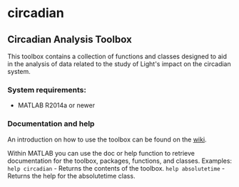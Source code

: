 # circadian
## Circadian Analysis Toolbox
This toolbox contains a collection of functions and classes designed to aid in the analysis of data related to the study of Light's impact on the circadian system.

### System requirements:
- MATLAB R2014a or newer

### Documentation and help
An introduction on how to use the toolbox can be found on the [wiki](https://github.com/LightingResearchCenter/circadian/wiki/).

Within MATLAB you can use the doc or help function to retrieve documentation for the toolbox, packages, functions, and classes.
Examples:
`help circadian` - Returns the contents of the toolbox.
`help absolutetime` - Returns the help for the absolutetime class.
